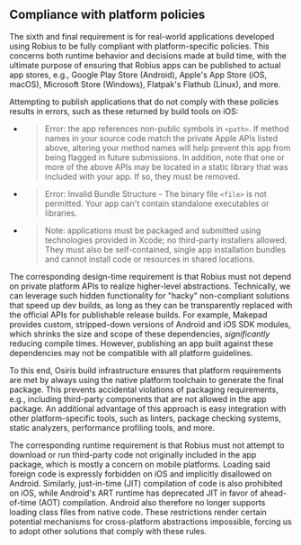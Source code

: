 ## Compliance with platform policies

The sixth and final requirement is for real-world applications developed using Robius to be fully compliant with platform-specific policies.
This concerns both runtime behavior and decisions made at build time, with the ultimate purpose of ensuring that Robius apps can be published to actual app stores, e.g., Google Play Store (Android), Apple's App Store (iOS, macOS), Microsoft Store (Windows), Flatpak's Flathub (Linux), and more. 

Attempting to publish applications that do not comply with these policies results in errors, such as these returned by build tools on iOS:
* > Error: the app references non-public symbols in `<path>`. If method names in your source code match the private Apple APIs listed above, altering your method names will help prevent this app from being flagged in future submissions. In addition, note that one or more of the above APIs may be located in a static library that was included with your app. If so, they must be removed.
* > Error: Invalid Bundle Structure - The binary file `<file>` is not permitted. Your app can't contain standalone executables or libraries.
* > Note: applications must be packaged and submitted using technologies provided in Xcode; no third-party installers allowed. They must also be self-contained, single app installation bundles and cannot install code or resources in shared locations.


The corresponding design-time requirement is that Robius must not depend on private platform APIs to realize higher-level abstractions.
Technically, we can leverage such hidden functionality for "hacky" non-compliant solutions that speed up dev builds, as long as they can be transparently replaced with the official APIs for publishable release builds.
For example, Makepad provides custom, stripped-down versions of Android and iOS SDK modules, which shrinks the size and scope of these dependencies, *significantly* reducing compile times. 
However, publishing an app built against these dependencies may not be compatible with all platform guidelines.



To this end, Osiris build infrastructure ensures that platform requirements are met by always using the native platform toolchain to generate the final package.
This prevents accidental violations of packaging requirements, e.g., including third-party components that are not allowed in the app package.
An additional advantage of this approach is easy integration with other platform-specific tools, such as linters, package checking systems, static analyzers, performance profiling tools, and more.


The corresponding runtime requirement is that Robius must not attempt to download or run third-party code not originally included in the app package, which is mostly a concern on mobile platforms.
Loading said foreign code is expressly forbidden on iOS and implicitly disallowed on Android.
Similarly, just-in-time (JIT) compilation of code is also prohibited on iOS, while Android's ART runtime has deprecated JIT in favor of ahead-of-time (AOT) compilation.
Android also therefore no longer supports loading class files from native code.
These restrictions render certain potential mechanisms for cross-platform abstractions impossible, forcing us to adopt other solutions that comply with these rules.
